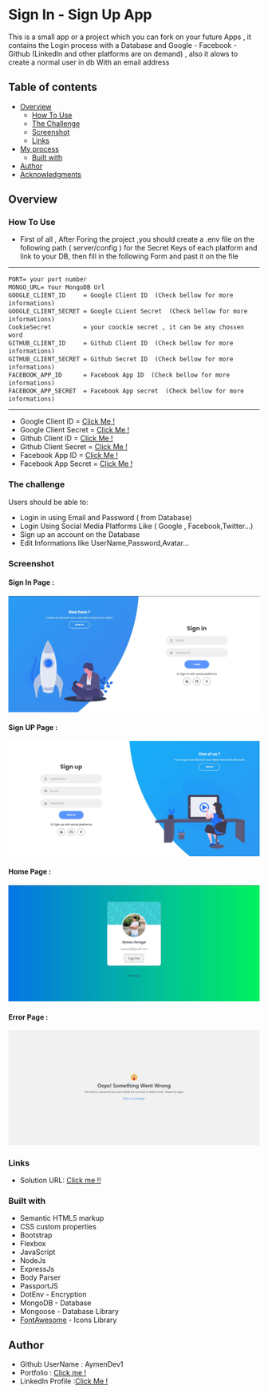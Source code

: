 # Sign In - Sign Up App

This is a small app or a project which you can fork on your future Apps , it contains the Login process with a Database and Google - Facebook - Github (LinkedIn and other platforms are on demand) , also it alows to create a normal user in db With an email address

## Table of contents

- [Overview](#overview)
  - [How To Use](#how-to-use)
  - [The Challenge](#the-challenge)
  - [Screenshot](#screenshot)
  - [Links](#links)
- [My process](#my-process)
  - [Built with](#built-with)
- [Author](#author)
- [Acknowledgments](#acknowledgments)

## Overview

### How To Use

- First of all , After Foring the project ,you should create a .env file on the following path ( server/config ) for the Secret Keys of each platform and link to your DB,
  then fill in the following Form and past it on the file

---

    PORT= your port number
    MONGO_URL= Your MongoDB Url
    GOOGLE_CLIENT_ID     = Google Client ID  (Check bellow for more informations)
    GOOGLE_CLIENT_SECRET = Google CLient Secret  (Check bellow for more informations)
    CookieSecret         = your coockie secret , it can be any chossen word
    GITHUB_CLIENT_ID     = Github Client ID  (Check bellow for more informations)
    GITHUB_CLIENT_SECRET = Github Secret ID  (Check bellow for more informations)
    FACEBOOK_APP_ID      = Facebook App ID  (Check bellow for more informations)
    FACEBOOK_APP_SECRET  = Facebook App secret  (Check bellow for more informations)

---

- Google Client ID = [Click Me !](https://www.balbooa.com/gridbox-documentation/how-to-get-google-client-id-and-client-secret)
- Google Client Secret = [Click Me !](https://www.balbooa.com/gridbox-documentation/how-to-get-google-client-id-and-client-secret)
- Github Client ID = [Click Me !](https://www.knowband.com/blog/user-manual/get-github-client-id-client-secret-api-details/)
- Github Client Secret = [Click Me !](https://www.knowband.com/blog/user-manual/get-github-client-id-client-secret-api-details/)
- Facebook App ID = [Click Me !](https://goldplugins.com/documentation/wp-social-pro-documentation/how-to-get-an-app-id-and-secret-key-from-facebook/)
- Facebook App Secret = [Click Me !](https://goldplugins.com/documentation/wp-social-pro-documentation/how-to-get-an-app-id-and-secret-key-from-facebook/)

### The challenge

Users should be able to:

- Login in using Email and Password ( from Database)
- Login Using Social Media Platforms Like ( Google , Facebook,Twitter...)
- Sign up an account on the Database
- Edit Informations like UserName,Password,Avatar...

### Screenshot

#### Sign In Page :

![](./Screenshots/Sign%20In%20.jpg)

#### Sign UP Page :

![](./Screenshots/Sign%20UP%20.jpg)

#### Home Page :

![](./Screenshots/HomePage.jpg)

#### Error Page :

![](./Screenshots/404.jpg)

### Links

- Solution URL: [Click me !!](https://github.com/aymendev1/Authentication-App-Social-Media-Accounts-)

### Built with

- Semantic HTML5 markup
- CSS custom properties
- Bootstrap
- Flexbox
- JavaScript
- NodeJs
- ExpressJs
- Body Parser
- PassportJS
- DotEnv - Encryption
- MongoDB - Database
- Mongoose - Database Library
- [FontAwesome](https://fontawesome.com/) - Icons Library

## Author

- Github UserName : AymenDev1
- Portfolio : [Click me !](https://aymendev1.com)
- LinkedIn Profile :[Click Me !](https://linkedin.com/aymanazougar)
